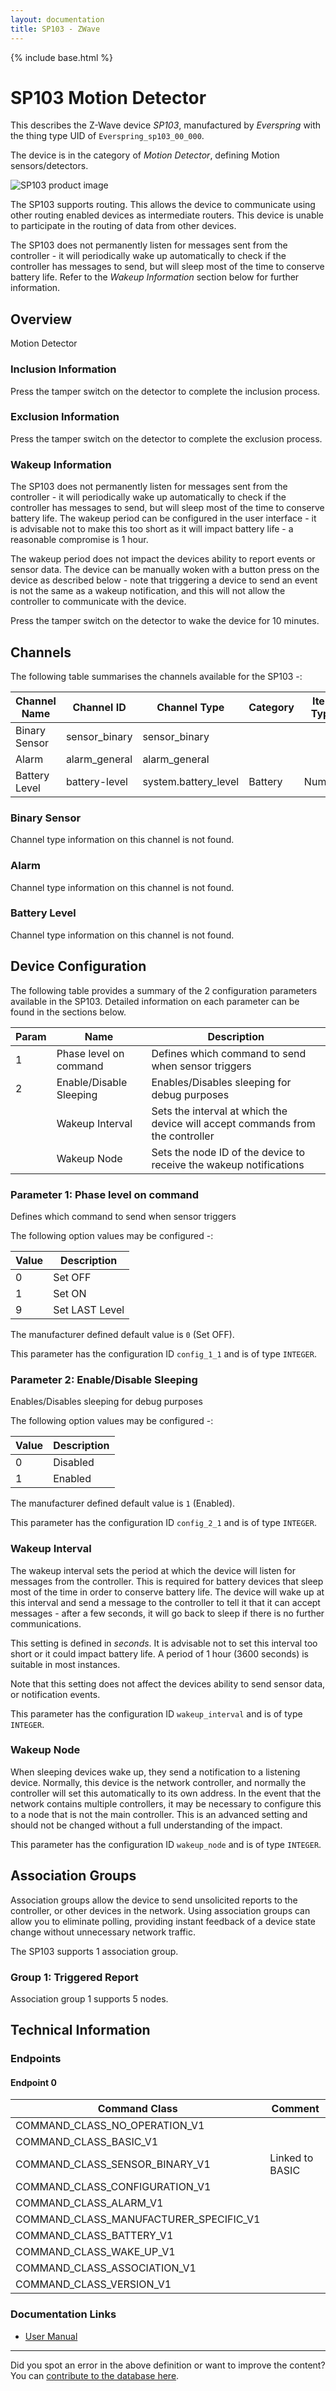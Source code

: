 ```yaml
---
layout: documentation
title: SP103 - ZWave
---
```


{% include base.html %}

# SP103 Motion Detector
This describes the Z-Wave device *SP103*, manufactured by *Everspring* with the thing type UID of ```Everspring_sp103_00_000```.

The device is in the category of *Motion Detector*, defining Motion sensors/detectors.

![SP103 product image](https://opensmarthouse.org/assets/zwave/attachments/29/evr-sp103.jpg)


The SP103 supports routing. This allows the device to communicate using other routing enabled devices as intermediate routers.  This device is unable to participate in the routing of data from other devices.

The SP103 does not permanently listen for messages sent from the controller - it will periodically wake up automatically to check if the controller has messages to send, but will sleep most of the time to conserve battery life. Refer to the *Wakeup Information* section below for further information.

## Overview

Motion Detector

### Inclusion Information

Press the tamper switch on the detector to complete the inclusion process.

### Exclusion Information

Press the tamper switch on the detector to complete the exclusion process.

### Wakeup Information

The SP103 does not permanently listen for messages sent from the controller - it will periodically wake up automatically to check if the controller has messages to send, but will sleep most of the time to conserve battery life. The wakeup period can be configured in the user interface - it is advisable not to make this too short as it will impact battery life - a reasonable compromise is 1 hour.

The wakeup period does not impact the devices ability to report events or sensor data. The device can be manually woken with a button press on the device as described below - note that triggering a device to send an event is not the same as a wakeup notification, and this will not allow the controller to communicate with the device.


Press the tamper switch on the detector to wake the device for 10 minutes.

## Channels

The following table summarises the channels available for the SP103 -:

| Channel Name | Channel ID | Channel Type | Category | Item Type |
|--------------|------------|--------------|----------|-----------|
| Binary Sensor | sensor_binary | sensor_binary |  |  | 
| Alarm | alarm_general | alarm_general |  |  | 
| Battery Level | battery-level | system.battery_level | Battery | Number |

### Binary Sensor
Channel type information on this channel is not found.

### Alarm
Channel type information on this channel is not found.

### Battery Level
Channel type information on this channel is not found.



## Device Configuration

The following table provides a summary of the 2 configuration parameters available in the SP103.
Detailed information on each parameter can be found in the sections below.

| Param | Name  | Description |
|-------|-------|-------------|
| 1 | Phase level on command | Defines which command to send when sensor triggers |
| 2 | Enable/Disable Sleeping | Enables/Disables sleeping for debug purposes |
|  | Wakeup Interval | Sets the interval at which the device will accept commands from the controller |
|  | Wakeup Node | Sets the node ID of the device to receive the wakeup notifications |

### Parameter 1: Phase level on command

Defines which command to send when sensor triggers

The following option values may be configured -:

| Value  | Description |
|--------|-------------|
| 0 | Set OFF |
| 1 | Set ON |
| 9 | Set LAST Level |

The manufacturer defined default value is ```0``` (Set OFF).

This parameter has the configuration ID ```config_1_1``` and is of type ```INTEGER```.


### Parameter 2: Enable/Disable Sleeping

Enables/Disables sleeping for debug purposes

The following option values may be configured -:

| Value  | Description |
|--------|-------------|
| 0 | Disabled |
| 1 | Enabled |

The manufacturer defined default value is ```1``` (Enabled).

This parameter has the configuration ID ```config_2_1``` and is of type ```INTEGER```.

### Wakeup Interval

The wakeup interval sets the period at which the device will listen for messages from the controller. This is required for battery devices that sleep most of the time in order to conserve battery life. The device will wake up at this interval and send a message to the controller to tell it that it can accept messages - after a few seconds, it will go back to sleep if there is no further communications. 

This setting is defined in *seconds*. It is advisable not to set this interval too short or it could impact battery life. A period of 1 hour (3600 seconds) is suitable in most instances.

Note that this setting does not affect the devices ability to send sensor data, or notification events.

This parameter has the configuration ID ```wakeup_interval``` and is of type ```INTEGER```.

### Wakeup Node

When sleeping devices wake up, they send a notification to a listening device. Normally, this device is the network controller, and normally the controller will set this automatically to its own address.
In the event that the network contains multiple controllers, it may be necessary to configure this to a node that is not the main controller. This is an advanced setting and should not be changed without a full understanding of the impact.

This parameter has the configuration ID ```wakeup_node``` and is of type ```INTEGER```.


## Association Groups

Association groups allow the device to send unsolicited reports to the controller, or other devices in the network. Using association groups can allow you to eliminate polling, providing instant feedback of a device state change without unnecessary network traffic.

The SP103 supports 1 association group.

### Group 1: Triggered Report


Association group 1 supports 5 nodes.

## Technical Information

### Endpoints

#### Endpoint 0

| Command Class | Comment |
|---------------|---------|
| COMMAND_CLASS_NO_OPERATION_V1| |
| COMMAND_CLASS_BASIC_V1| |
| COMMAND_CLASS_SENSOR_BINARY_V1| Linked to BASIC|
| COMMAND_CLASS_CONFIGURATION_V1| |
| COMMAND_CLASS_ALARM_V1| |
| COMMAND_CLASS_MANUFACTURER_SPECIFIC_V1| |
| COMMAND_CLASS_BATTERY_V1| |
| COMMAND_CLASS_WAKE_UP_V1| |
| COMMAND_CLASS_ASSOCIATION_V1| |
| COMMAND_CLASS_VERSION_V1| |

### Documentation Links

* [User Manual](https://www.opensmarthouse.org/zwavedatabase/29/z-wave-everspring-sp103-motion-detector-manual.pdf)

---

Did you spot an error in the above definition or want to improve the content?
You can [contribute to the database here](https://www.opensmarthouse.org/zwavedatabase/29).

